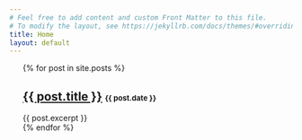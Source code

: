 ```yaml
---
# Feel free to add content and custom Front Matter to this file.
# To modify the layout, see https://jekyllrb.com/docs/themes/#overriding-theme-defaults
title: Home
layout: default
---
```

<ul style="list-style-type: none;">
  {% for post in site.posts %}
    <li>
      <h2><a href="{{ post.url }}">{{ post.title }}</a> <span style="font-size: small;">{{ post.date }}</span></h2>
      {{ post.excerpt }}
    </li>
  {% endfor %}
</ul>